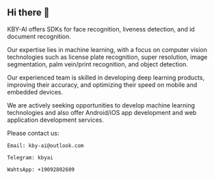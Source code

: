 ## Hi there 👋

<!--

**Here are some ideas to get you started:**

🙋‍♀️ A short introduction - what is your organization all about?
🌈 Contribution guidelines - how can the community get involved?
👩‍💻 Useful resources - where can the community find your docs? Is there anything else the community should know?
🍿 Fun facts - what does your team eat for breakfast?
🧙 Remember, you can do mighty things with the power of [Markdown](https://docs.github.com/github/writing-on-github/getting-started-with-writing-and-formatting-on-github/basic-writing-and-formatting-syntax)
-->
KBY-AI offers SDKs for face recognition, liveness detection, and id document recognition. 

Our expertise lies in machine learning, with a focus on computer vision technologies such as license plate recognition, super resolution, image segmentation, palm vein/print recognition, and object detection. 

Our experienced team is skilled in developing deep learning products, improving their accuracy, and optimizing their speed on mobile and embedded devices.

We are actively seeking opportunities to develop machine learning technologies and also offer Android/iOS app development and web application development services.

Please contact us:
```
Email: kby-ai@outlook.com

Telegram: kbyai

WahtsApp: +19092802609
```
